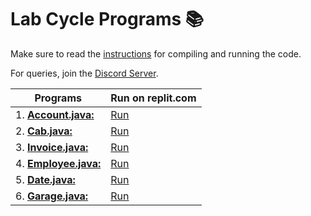 # Lab Cycle Programs 📚

Make sure to read the [instructions](../../README.md) for compiling and running the code.

For queries, join the [Discord Server](https://discord.gg/5PNFxQF2nz).

| Programs                                   | Run on replit.com                                             |
| ------------------------------------------ | ------------------------------------------------------------- |
| 1. **[Account.java:](lab/Account.java)**   | [Run](https://replit.com/@WOLVERINE0911/Account#Account.java) |
| 2. **[Cab.java:](lab/Cab.java)**           | [Run](https://replit.com/@WOLVERINE0911/Cab#Main.java)        |
| 3. **[Invoice.java:](lab/Invoice.java)**   | [Run](https://replit.com/@WOLVERINE0911/Invoice#Main.java)    |
| 4. **[Employee.java:](lab/Employee.java)** | [Run](https://replit.com/@WOLVERINE0911/Employee#Main.java)   |
| 5. **[Date.java:](lab/Date.java)**         | [Run](https://replit.com/@WOLVERINE0911/Date#Main.java)       |
| 6. **[Garage.java:](lab/Garage.java)**     | [Run](https://replit.com/@WOLVERINE0911/Garage#Main.java)     |
